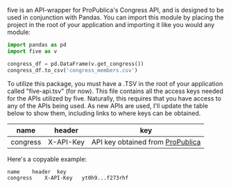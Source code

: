 five is an API-wrapper for ProPublica's Congress API, and is designed to be used in conjunction with Pandas. You can import this module by placing the project in the root of your application and importing it like you would any module:

```python
import pandas as pd
import five as v

congress_df = pd.DataFrame(v.get_congress())
congress_df.to_csv('congress_members.csv')

```


To utilize this package, you must have a .TSV in the root of your application called "five-api.tsv" (for now). This file contains all the access keys needed for the APIs utilized by five. Naturally, this requires that you have access to any of the APIs being used. As new APIs are used, I'll update the table below to show them, including links to where keys can be obtained.

name | header | key
---- | ------ | ---
congress | X-API-Key | API key obtained from [ProPublica](https://www.propublica.org/datastore/api/propublica-congress-api)


Here's a copyable example:

```csv
name	header	key
congress	X-API-Key	yt0h9...f273rhf

```
